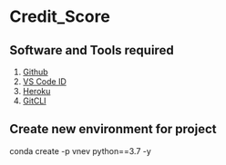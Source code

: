 # Credit_Score
## Software and Tools required
1. [Github](https://github.com)
2. [VS Code ID](https://code.visualstudio.com/)
3. [Heroku](https://www.heroku.com/)
4. [GitCLI](https://git-scm.com/book/en/v2/Getting-Started-The-Command-Line)

## Create new environment for project
conda create -p vnev python==3.7 -y